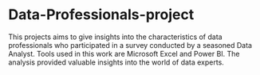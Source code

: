 # Data-Professionals-project
This projects aims to give insights into the characteristics of data professionals who participated in a survey conducted by a seasoned Data Analyst. Tools used in this work are Microsoft Excel and Power BI. The analysis provided valuable insights into the world of data experts. 
